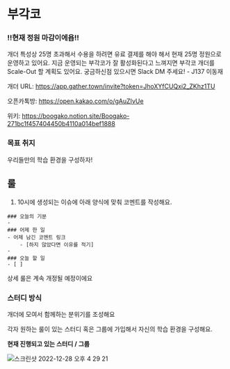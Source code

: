 # 부각코

### !!현재 정원 마감이에욥!!
개더 특성상 25명 초과해서 수용을 하려면 유료 결제를 해야 해서 현재 25명 정원으로 운영하고 있어요. 
지금 운영되는 부각코가 잘 활성화된다고 느껴지면 부각코 개더를 Scale-Out 할 계획도 있어요.
궁금하신점 있으시면 Slack DM 주세요! - J137 이동재


개더 URL: https://app.gather.town/invite?token=JhoXYfCUQxi2_ZKhz1TU

오픈카톡방: https://open.kakao.com/o/gAuZIvUe

위키: https://boogako.notion.site/Boogako-271bc1f457404450b4110a014bef1888

### 목표 취지
우리들만의 학습 환경을 구성하자!
## 룰
1. 10시에 생성되는 이슈에 아래 양식에 맞춰 코멘트를 작성해요.
```
### 오늘의 기분
- 
### 어제 한 일
- 어제 남긴 코멘트 링크
    - [하지 않았다면 이유를 적기]
-
### 오늘 할 일
- [ ] 
```
상세 룰은 계속 개정될 예정이에요

### 스터디 방식
개더에 모여서 함께하는 분위기를 조성해요

각자 원하는 룰이 있는 스터디 혹은 그룹에 가입해서 자신의 학습 환경을 구성해요.

**현재 진행되고 있는 스터디 / 그룹**

![스크린샷 2022-12-28 오후 4 29 21](https://user-images.githubusercontent.com/33686751/209775251-ca6c8a1f-9778-40d7-a374-aa4eba57d98c.png)
